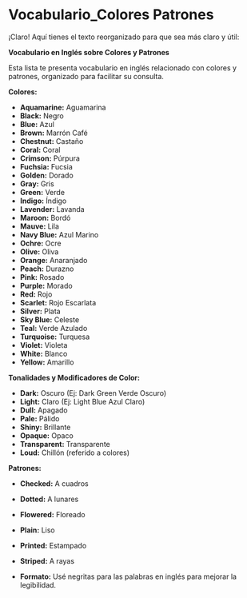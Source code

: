 # Vocabulario_Colores Patrones

¡Claro! Aquí tienes el texto reorganizado para que sea más claro y útil:

**Vocabulario en Inglés sobre Colores y Patrones**

Esta lista te presenta vocabulario en inglés relacionado con colores y patrones, organizado para facilitar su consulta.

**Colores:**

*   **Aquamarine:** Aguamarina
*   **Black:** Negro
*   **Blue:** Azul
*   **Brown:** Marrón Café
*   **Chestnut:** Castaño
*   **Coral:** Coral
*   **Crimson:** Púrpura
*   **Fuchsia:** Fucsia
*   **Golden:** Dorado
*   **Gray:** Gris
*   **Green:** Verde
*   **Indigo:** Índigo
*   **Lavender:** Lavanda
*   **Maroon:** Bordó
*   **Mauve:** Lila
*   **Navy Blue:** Azul Marino
*   **Ochre:** Ocre
*   **Olive:** Oliva
*   **Orange:** Anaranjado
*   **Peach:** Durazno
*   **Pink:** Rosado
*   **Purple:** Morado
*   **Red:** Rojo
*   **Scarlet:** Rojo Escarlata
*   **Silver:** Plata
*   **Sky Blue:** Celeste
*   **Teal:** Verde Azulado
*   **Turquoise:** Turquesa
*   **Violet:** Violeta
*   **White:** Blanco
*   **Yellow:** Amarillo

**Tonalidades y Modificadores de Color:**

*   **Dark:** Oscuro (Ej: Dark Green    Verde Oscuro)
*   **Light:** Claro (Ej: Light Blue    Azul Claro)
*   **Dull:** Apagado
*   **Pale:** Pálido
*   **Shiny:** Brillante
*   **Opaque:** Opaco
*   **Transparent:** Transparente
*   **Loud:** Chillón (referido a colores)

**Patrones:**

*   **Checked:** A cuadros
*   **Dotted:** A lunares
*   **Flowered:** Floreado
*   **Plain:** Liso
*   **Printed:** Estampado
*   **Striped:** A rayas

*   **Formato:** Usé negritas para las palabras en inglés para mejorar la legibilidad.